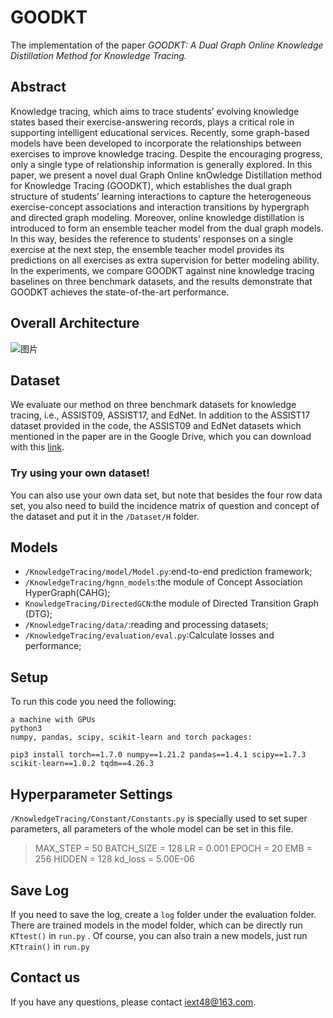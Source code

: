 # GOODKT
The implementation of the paper *GOODKT: A Dual Graph Online Knowledge Distillation Method for Knowledge Tracing.*

## Abstract
Knowledge tracing, which aims to trace students’ evolving knowledge states based their exercise-answering records, plays a critical role in supporting intelligent educational services. Recently, some graph-based models have been developed to incorporate the relationships between exercises to improve knowledge tracing. Despite the encouraging progress, only a single type of relationship information is generally explored. In this paper, we present a novel dual Graph Online knOwledge Distillation method for Knowledge Tracing (GOODKT), which establishes the dual graph structure of students’ learning interactions to capture the heterogeneous exercise-concept associations and interaction transitions by hypergraph and directed graph modeling. Moreover, online knowledge distillation is introduced to form an ensemble teacher model from the dual graph models. In this way, besides the reference to students’ responses on a single exercise at the next step, the ensemble teacher model provides its predictions on all exercises as extra supervision for better modeling ability. In the experiments, we compare GOODKT against nine knowledge tracing baselines on three benchmark datasets, and the results demonstrate that GOODKT achieves the state-of-the-art performance.

## Overall Architecture
![图片](https://user-images.githubusercontent.com/77867386/165916825-9c2135cc-d83b-43b4-82bb-c059a49af7e1.png)

## Dataset
We evaluate our method on three benchmark datasets for knowledge tracing, i.e., ASSIST09, ASSIST17, and EdNet.
In addition to the ASSIST17 dataset provided in the code, the ASSIST09 and EdNet datasets which mentioned in the paper are in the Google Drive, which you can download with this [link](https://drive.google.com/file/d/1ItqFv0fH6ibTotmflFNeAX0d7PdMaF7B/view?usp=sharing).
### Try using your own dataset!

You can also use your own data set, but note that besides the four row data set, you also need to build the incidence matrix of question and concept of the dataset and put it in the `/Dataset/H` folder.
## Models

 - `/KnowledgeTracing/model/Model.py`:end-to-end prediction framework;
 -  `/KnowledgeTracing/hgnn_models`:the module of Concept Association HyperGraph(CAHG);
 -  `KnowledgeTracing/DirectedGCN`:the module of Directed Transition Graph (DTG);
 - `/KnowledgeTracing/data/`:reading and processing datasets;
 - `/KnowledgeTracing/evaluation/eval.py`:Calculate losses and performance;

## Setup

To run this code you need the following:

    a machine with GPUs
    python3
    numpy, pandas, scipy, scikit-learn and torch packages:
```
pip3 install torch==1.7.0 numpy==1.21.2 pandas==1.4.1 scipy==1.7.3 scikit-learn==1.0.2 tqdm==4.26.3 
```
## Hyperparameter Settings
`/KnowledgeTracing/Constant/Constants.py` is specially used to set super parameters, all parameters of the whole model can be set in this file.

> MAX_STEP = 50 
> BATCH_SIZE = 128 
> LR = 0.001 
> EPOCH = 20 
> EMB = 256 
> HIDDEN = 128 
> kd_loss = 5.00E-06

## Save Log

If you need to save the log, create a `log` folder under the evaluation folder.
There are trained models in the model folder, which can be directly run `KTtest()` in  `run.py`  . 
Of course, you can also train a new models, just  run  `KTtrain()` in `run.py`

## Contact us
If you have any questions, please contact iext48@163.com.

